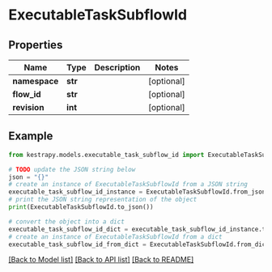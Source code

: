 # ExecutableTaskSubflowId


## Properties

Name | Type | Description | Notes
------------ | ------------- | ------------- | -------------
**namespace** | **str** |  | [optional] 
**flow_id** | **str** |  | [optional] 
**revision** | **int** |  | [optional] 

## Example

```python
from kestrapy.models.executable_task_subflow_id import ExecutableTaskSubflowId

# TODO update the JSON string below
json = "{}"
# create an instance of ExecutableTaskSubflowId from a JSON string
executable_task_subflow_id_instance = ExecutableTaskSubflowId.from_json(json)
# print the JSON string representation of the object
print(ExecutableTaskSubflowId.to_json())

# convert the object into a dict
executable_task_subflow_id_dict = executable_task_subflow_id_instance.to_dict()
# create an instance of ExecutableTaskSubflowId from a dict
executable_task_subflow_id_from_dict = ExecutableTaskSubflowId.from_dict(executable_task_subflow_id_dict)
```
[[Back to Model list]](../README.md#documentation-for-models) [[Back to API list]](../README.md#documentation-for-api-endpoints) [[Back to README]](../README.md)


